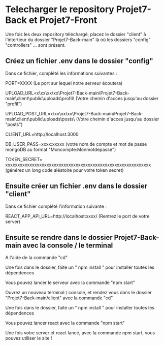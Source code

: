 # Telecharger le repository Projet7-Back et Projet7-Front

Une fois les deux repository téléchargé, placez le dossier "client" à l'intertieur du dossier "Projet7-Back-main" là où les dossiers "config" "controllers" ... sont présent.

## Créez un fichier .env dans le dossier "config"

Dans ce fichier, complété les informations suivantes :

PORT=XXXX (Le port sur lequel notre serveur écoutera)

UPLOAD_URL=x\\xx\\xx\\xx\\Projet7-Back-main\\Projet7-Back-main\\client\\public\\uploads\\profil\\ (Votre chemin d'acces jusqu'au dossier "profil")

UPLOAD_POST_URL=x\\xx\\xx\\xx\\Projet7-Back-main\\Projet7-Back-main\\client\\public\\uploads\\posts\\ (Votre chemin d'acces jusqu'au dossier "posts")

CLIENT_URL=http://localhost:3000

DB_USER_PASS=xxxx:xxxxx (votre nom de compte et mot de passe mongoDB au format "Moncompte:Monmotdepasse")

TOKEN_SECRET= xxxxxxxxxxxxxxxxxxxxxxxxxxxxxxxxxxxxxxxxxxxxxxxxxxxxxxxxxxxx (générez un long code aléatoire pour votre token secret)

## Ensuite créer un fichier .env dans le dossier "client"

Dans ce fichier complété l'information suivante :

REACT_APP_API_URL=http://localhost:xxxx/ (Rentrez le port de votre server)

## Ensuite se rendre dans le dossier Projet7-Back-main avec la console / le terminal

A l'aide de la commande "cd"

Une fois dans le dossier, faite un " npm install " pour installer toutes les dépendences

Vous pouvez lancer le serveur avec la commande "npm start"

Ouvrez un nouveau terminal / console, et rendez vous dans le dossier "Projet7-Back-main/client" avec la commande "cd"

Une fois dans le dossier, faite un " npm install " pour installer toutes les dépendences

Vous pouvez lancer react avec la commande "npm start"

Une fois votre server et react lancé, avec la commande npm start, vous pouvez utiliser le site !
